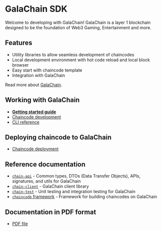 # GalaChain SDK

Welcome to developing with GalaChain!
GalaChain is a layer 1 blockchain designed to be the foundation of Web3 Gaming, Entertainment and more.

## Features

- Utility libraries to allow seamless development of chaincodes
- Local development environment with hot code reload and local block browser
- Easy start with chaincode template
- Integration with GalaChain

Read more about [GalaChain](galachain.md).

## Working with GalaChain

- [**Getting started guide**](getting-started.md)
- [Chaincode development](chaincode-development.md)
- [CLI reference](../chain-cli/README.md)

## Deploying chaincode to GalaChain

- [Chaincode deployment](chaincode-deployment.md)

## Reference documentation
- [`chain-api`](chain-api-docs/exports.md) - Common types, DTOs (Data Transfer Objects), APIs, signatures, and utils for GalaChain
- [`chain-client`](chain-client-docs/exports.md) - GalaChain client library
- [`chain-test`](chain-test-docs/exports.md) - Unit testing and integration testing for GalaChain
- [`chaincode` framework](chaincode-docs/exports.md) - Framework for building chaincodes on GalaChain

## Documentation in PDF format

- [PDF file](./pdf/sdk-documentation.pdf)
